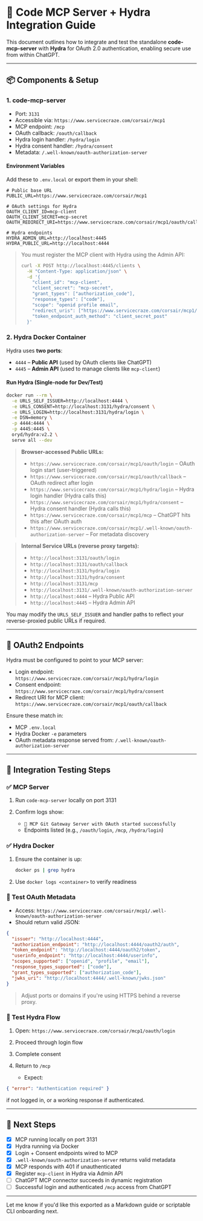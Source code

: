 # 🌝 Code MCP Server + Hydra Integration Guide

This document outlines how to integrate and test the standalone **code-mcp-server** with **Hydra** for OAuth 2.0 authentication, enabling secure use from within ChatGPT.

---

## 📦 Components & Setup

### 1. **code-mcp-server**

* Port: `3131`
* Accessible via: `https://www.servicecraze.com/corsair/mcp1`
* MCP endpoint: `/mcp`
* OAuth callback: `/oauth/callback`
* Hydra login handler: `/hydra/login`
* Hydra consent handler: `/hydra/consent`
* Metadata: `/.well-known/oauth-authorization-server`

#### Environment Variables

Add these to `.env.local` or export them in your shell:

```env
# Public base URL
PUBLIC_URL=https://www.servicecraze.com/corsair/mcp1

# OAuth settings for Hydra
OAUTH_CLIENT_ID=mcp-client
OAUTH_CLIENT_SECRET=mcp-secret
OAUTH_REDIRECT_URI=https://www.servicecraze.com/corsair/mcp1/oauth/callback

# Hydra endpoints
HYDRA_ADMIN_URL=http://localhost:4445
HYDRA_PUBLIC_URL=http://localhost:4444
```

> You must register the MCP client with Hydra using the Admin API:
>
> ```bash
> curl -X POST http://localhost:4445/clients \
>   -H "Content-Type: application/json" \
>   -d '{
>     "client_id": "mcp-client",
>     "client_secret": "mcp-secret",
>     "grant_types": ["authorization_code"],
>     "response_types": ["code"],
>     "scope": "openid profile email",
>     "redirect_uris": ["https://www.servicecraze.com/corsair/mcp1/oauth/callback"],
>     "token_endpoint_auth_method": "client_secret_post"
>   }'
> ```

### 2. **Hydra Docker Container**

Hydra uses **two ports**:

* `4444` – **Public API** (used by OAuth clients like ChatGPT)
* `4445` – **Admin API** (used to manage clients like `mcp-client`)

#### Run Hydra (Single-node for Dev/Test)

```bash
docker run --rm \
  -e URLS_SELF_ISSUER=http://localhost:4444 \
  -e URLS_CONSENT=http://localhost:3131/hydra/consent \
  -e URLS_LOGIN=http://localhost:3131/hydra/login \
  -e DSN=memory \
  -p 4444:4444 \
  -p 4445:4445 \
  oryd/hydra:v2.2 \
  serve all --dev
```

> **Browser-accessed Public URLs:**
>
> * `https://www.servicecraze.com/corsair/mcp1/oauth/login` – OAuth login start (user-triggered)
> * `https://www.servicecraze.com/corsair/mcp1/oauth/callback` – OAuth redirect after login
> * `https://www.servicecraze.com/corsair/mcp1/hydra/login` – Hydra login handler (Hydra calls this)
> * `https://www.servicecraze.com/corsair/mcp1/hydra/consent` – Hydra consent handler (Hydra calls this)
> * `https://www.servicecraze.com/corsair/mcp1/mcp` – ChatGPT hits this after OAuth auth
> * `https://www.servicecraze.com/corsair/mcp1/.well-known/oauth-authorization-server` – For metadata discovery

> **Internal Service URLs (reverse proxy targets):**
>
> * `http://localhost:3131/oauth/login`
> * `http://localhost:3131/oauth/callback`
> * `http://localhost:3131/hydra/login`
> * `http://localhost:3131/hydra/consent`
> * `http://localhost:3131/mcp`
> * `http://localhost:3131/.well-known/oauth-authorization-server`
> * `http://localhost:4444` – Hydra Public API
> * `http://localhost:4445` – Hydra Admin API

You may modify the `URLS_SELF_ISSUER` and handler paths to reflect your reverse-proxied public URLs if required.

---

## 🔗 OAuth2 Endpoints

Hydra must be configured to point to your MCP server:

* Login endpoint: `https://www.servicecraze.com/corsair/mcp1/hydra/login`
* Consent endpoint: `https://www.servicecraze.com/corsair/mcp1/hydra/consent`
* Redirect URI for MCP client: `https://www.servicecraze.com/corsair/mcp1/oauth/callback`

Ensure these match in:

* MCP `.env.local`
* Hydra Docker `-e` parameters
* OAuth metadata response served from: `/.well-known/oauth-authorization-server`

---

## 💪 Integration Testing Steps

### ✅ MCP Server

1. Run `code-mcp-server` locally on port 3131
2. Confirm logs show:

   * `🎉 MCP Git Gateway Server with OAuth started successfully`
   * Endpoints listed (e.g., `/oauth/login`, `/mcp`, `/hydra/login`)

### ✅ Hydra Docker

1. Ensure the container is up:

   ```bash
   docker ps | grep hydra
   ```
2. Use `docker logs <container>` to verify readiness

### 🔪 Test OAuth Metadata

* Access: `https://www.servicecraze.com/corsair/mcp1/.well-known/oauth-authorization-server`
* Should return valid JSON:

```json
{
  "issuer": "http://localhost:4444",
  "authorization_endpoint": "http://localhost:4444/oauth2/auth",
  "token_endpoint": "http://localhost:4444/oauth2/token",
  "userinfo_endpoint": "http://localhost:4444/userinfo",
  "scopes_supported": ["openid", "profile", "email"],
  "response_types_supported": ["code"],
  "grant_types_supported": ["authorization_code"],
  "jwks_uri": "http://localhost:4444/.well-known/jwks.json"
}
```

> Adjust ports or domains if you're using HTTPS behind a reverse proxy.

### 🔪 Test Hydra Flow

1. Open: `https://www.servicecraze.com/corsair/mcp1/oauth/login`
2. Proceed through login flow
3. Complete consent
4. Return to `/mcp`

   * Expect:

```json
{ "error": "Authentication required" }
```

if not logged in, or a working response if authenticated.

---

## 🪩 Next Steps

* [x] MCP running locally on port 3131
* [x] Hydra running via Docker
* [x] Login + Consent endpoints wired to MCP
* [x] `.well-known/oauth-authorization-server` returns valid metadata
* [x] MCP responds with 401 if unauthenticated
* [x] Register `mcp-client` in Hydra via Admin API
* [ ] ChatGPT MCP connector succeeds in dynamic registration
* [ ] Successful login and authenticated `/mcp` access from ChatGPT

---

Let me know if you'd like this exported as a Markdown guide or scriptable CLI onboarding next.
